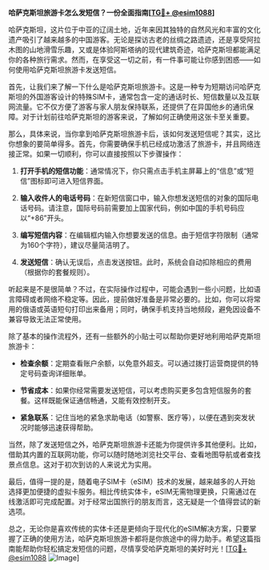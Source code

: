 **哈萨克斯坦旅游卡怎么发短信？一份全面指南[[TG💪+ @esim1088](https://t.me/s/esim1088)]**

哈萨克斯坦，这片位于中亚的辽阔土地，近年来因其独特的自然风光和丰富的文化遗产吸引了越来越多的中国游客。无论是探访古老的丝绸之路遗迹，还是享受阿拉木图的山地滑雪乐趣，又或是体验阿斯塔纳的现代建筑奇迹，哈萨克斯坦都能满足你的各种旅行需求。然而，在享受这一切之前，有一件事可能让你感到困惑——如何使用哈萨克斯坦旅游卡发送短信。

首先，让我们来了解一下什么是哈萨克斯坦旅游卡。这是一种专为短期访问哈萨克斯坦的外国游客设计的特殊SIM卡，通常包含一定的通话时长、短信数量以及互联网流量。它不仅方便了游客与家人朋友保持联系，还提供了在异国他乡的通讯保障。对于计划前往哈萨克斯坦的游客来说，了解如何正确使用这张卡至关重要。

那么，具体来说，当你拿到哈萨克斯坦旅游卡后，该如何发送短信呢？其实，这比你想象的要简单得多。首先，你需要确保手机已经成功激活了旅游卡，并且网络连接正常。如果一切顺利，你可以直接按照以下步骤操作：

1. **打开手机的短信功能**：通常情况下，你只需点击手机主屏幕上的“信息”或“短信”图标即可进入短信界面。
   
2. **输入收件人的电话号码**：在新短信窗口中，输入你想发送短信的对象的国际电话号码。请注意，国际号码前需要加上国家代码，例如中国的手机号码应以“+86”开头。

3. **编写短信内容**：在编辑框内输入你想要发送的信息。由于短信字符限制（通常为160个字符），建议尽量简洁明了。

4. **发送短信**：确认无误后，点击发送按钮。此时，系统会自动扣除相应的费用（根据你的套餐规则）。

听起来是不是很简单？不过，在实际操作过程中，可能会遇到一些小问题，比如语言障碍或者网络不稳定等。因此，提前做好准备是非常必要的。比如，你可以将常用的俄语或英语短句打印出来备用；同时，确保手机支持当地频段，避免因设备不兼容导致无法正常使用。

除了基本的操作流程外，还有一些额外的小贴士可以帮助你更好地利用哈萨克斯坦旅游卡：

- **检查余额**：定期查看账户余额，以免意外超支。可以通过拨打运营商提供的特定号码查询详细账单。
  
- **节省成本**：如果你经常需要发送短信，可以考虑购买更多包含短信服务的套餐。这样既能保证通信畅通，又能有效控制开支。

- **紧急联系**：记住当地的紧急求助电话（如警察、医疗等），以便在遇到突发状况时能够迅速获得帮助。

当然，除了发送短信之外，哈萨克斯坦旅游卡还能为你提供许多其他便利。比如，借助其内置的互联网功能，你可以随时随地浏览社交平台、查看地图导航或者查找景点信息。这对于初次到访的人来说尤为实用。

最后，值得一提的是，随着电子SIM卡（eSIM）技术的发展，越来越多的人开始选择更加便捷的虚拟卡服务。相比传统实体卡，eSIM无需物理更换，只需通过在线激活即可完成配置。对于经常出国旅行的朋友而言，这无疑是一个值得尝试的新选项。

总之，无论你是喜欢传统的实体卡还是更倾向于现代化的eSIM解决方案，只要掌握了正确的使用方法，哈萨克斯坦旅游卡都将是你旅途中的得力助手。希望这篇指南能帮助你轻松搞定发短信的问题，尽情享受哈萨克斯坦的美好时光！[[TG💪+ @esim1088](https://t.me/s/esim1088) ![Image](https://i.postimg.cc/4NQfJmqS/Snipaste-2025-05-13-00-14-12.png)]